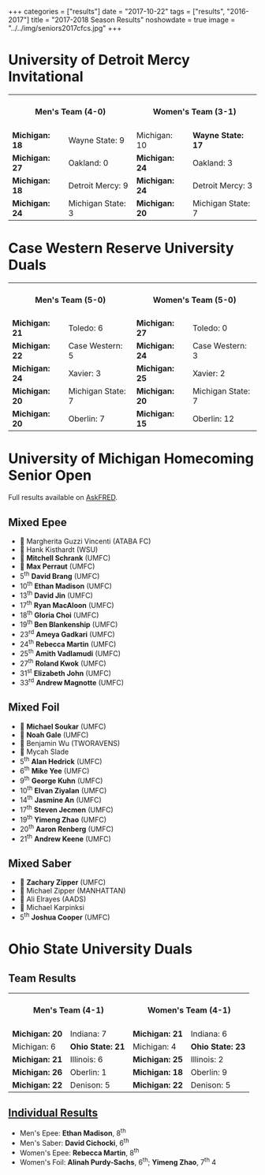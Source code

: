 +++
categories = ["results"]
date = "2017-10-22"
tags = ["results", "2016-2017"]
title = "2017-2018 Season Results"
noshowdate = true
image = "../../img/seniors2017cfcs.jpg"
+++

# University of Detroit Mercy Invitational
<table class="table table-striped"><tbody>
<tr><td colspan="2"><h4 align="Center"><strong>Men's Team</strong> (4-0)</h4></td>  <td colspan="2"><h4 align="Center"><strong>Women's Team</strong> (3-1)</h4></td></tr>
<tr><td><strong>Michigan: 18</strong></td><td>Wayne State: 9</td>                   <td>Michigan: 10</td><td><strong>Wayne State: 17</strong></td></tr>
<tr><td><strong>Michigan: 27</strong></td><td>Oakland: 0</td>                       <td><strong>Michigan: 24</strong></td><td>Oakland: 3</td></tr>
<tr><td><strong>Michigan: 18</strong></td><td>Detroit Mercy: 9</td>                 <td><strong>Michigan: 24</strong></td><td>Detroit Mercy: 3</td></tr>
<tr><td><strong>Michigan: 24</strong></td><td>Michigan State: 3</td>                <td><strong>Michigan: 20</strong></td><td>Michigan State: 7</td></tr>
</tbody></table>

# Case Western Reserve University Duals

<table class="table table-striped"><tbody>
<tr><td colspan="2"><h4 align="Center"><strong>Men's Team</strong> (5-0)</h4></td>  <td colspan="2"><h4 align="Center"><strong>Women's Team</strong> (5-0)</h4></td></tr>
<tr><td><strong>Michigan: 21</strong></td><td>Toledo: 6</td>                        <td><strong>Michigan: 27</strong></td><td>Toledo: 0</td></tr>
<tr><td><strong>Michigan: 22</strong></td><td>Case Western: 5</td>                  <td><strong>Michigan: 24</strong></td><td>Case Western: 3</td></tr>
<tr><td><strong>Michigan: 24</strong></td><td>Xavier: 3</td>                 		<td><strong>Michigan: 25</strong></td><td>Xavier: 2</td></tr>
<tr><td><strong>Michigan: 20</strong></td><td>Michigan State: 7</td>                <td><strong>Michigan: 20</strong></td><td>Michigan State: 7</td></tr>
<tr><td><strong>Michigan: 20</strong></td><td>Oberlin: 7</td>                       <td><strong>Michigan: 15</strong></td><td>Oberlin: 12</td></tr>
</tbody></table>

# University of Michigan Homecoming Senior Open

Full results available on [AskFRED](https://askfred.net/Results/results.php?tournament_id=37458).

## Mixed Epee
- 🥇 Margherita Guzzi Vincenti (ATABA FC)
- 🥈 Hank Kisthardt (WSU)
- 🥉 **Mitchell Schrank** (UMFC)
- 🥉 **Max Perraut** (UMFC)
- 5<sup>th</sup> **David Brang** (UMFC)
- 10<sup>th</sup> **Ethan Madison** (UMFC)
- 13<sup>th</sup> **David Jin** (UMFC)
- 17<sup>th</sup> **Ryan MacAloon** (UMFC)
- 18<sup>th</sup> **Gloria Choi** (UMFC)
- 19<sup>th</sup> **Ben Blankenship** (UMFC)
- 23<sup>rd</sup> **Ameya Gadkari** (UMFC)
- 24<sup>th</sup> **Rebecca Martin** (UMFC)
- 25<sup>th</sup> **Amith Vadlamudi** (UMFC)
- 27<sup>th</sup> **Roland Kwok** (UMFC)
- 31<sup>st</sup> **Elizabeth John** (UMFC)
- 33<sup>rd</sup> **Andrew Magnotte** (UMFC)


## Mixed Foil
- 🥇 **Michael Soukar** (UMFC)
- 🥈 **Noah Gale** (UMFC)
- 🥉 Benjamin Wu (TWORAVENS)
- 🥉 Mycah Slade
- 5<sup>th</sup> **Alan Hedrick** (UMFC)
- 6<sup>th</sup> **Mike Yee** (UMFC)
- 9<sup>th</sup> **George Kuhn** (UMFC)
- 10<sup>th</sup> **Elvan Ziyalan** (UMFC)
- 14<sup>th</sup> **Jasmine An** (UMFC)
- 17<sup>th</sup> **Steven Jecmen** (UMFC)
- 19<sup>th</sup> **Yimeng Zhao** (UMFC)
- 20<sup>th</sup> **Aaron Renberg** (UMFC)
- 21<sup>th</sup> **Andrew Keene** (UMFC)

## Mixed Saber
- 🥇 **Zachary Zipper** (UMFC)
- 🥈 Michael Zipper (MANHATTAN)
- 🥉 Ali Elrayes (AADS)
- 🥉 Michael Karpinksi
- 5<sup>th</sup> **Joshua Cooper** (UMFC)

# Ohio State University Duals

## Team Results
<table class="table table-striped"><tbody>
<tr><td colspan="2"><h4 align="Center"><strong>Men's Team</strong> (4-1)</h4></td>  <td colspan="2"><h4 align="Center"><strong>Women's Team</strong> (4-1)</h4></td></tr>
<tr><td><strong>Michigan: 20</strong></td><td>Indiana: 7</td>                 <td><strong>Michigan: 21</strong></td><td>Indiana: 6</td></tr>
<tr><td>Michigan: 6</td><td><strong>Ohio State: 21</strong></td>              <td>Michigan: 4</td><td><strong>Ohio State: 23</strong></td></tr>
<tr><td><strong>Michigan: 21</strong></td><td>Illinois: 6</td>                <td><strong>Michigan: 25</strong></td><td>Illinois: 2</td></tr>
<tr><td><strong>Michigan: 26</strong></td><td>Oberlin: 1</td>                 <td><strong>Michigan: 18</strong></td><td>Oberlin: 9</td></tr>
<tr><td><strong>Michigan: 22</strong></td><td>Denison: 5</td>                 <td><strong>Michigan: 22</strong></td><td>Denison: 5</td></tr>
</tbody></table>

## [Individual Results](https://askfred.net/Results/results.php?tournament_id=35208)
- Men's Epee: **Ethan Madison**, 8<sup>th</sup>
- Men's Saber: **David Cichocki**, 6<sup>th</sup>
- Women's Epee: **Rebecca Martin**, 8<sup>th</sup>
- Women's Foil: **Alinah Purdy-Sachs**, 6<sup>th</sup>; **Yimeng Zhao**,  7<sup>th</sup>
4
